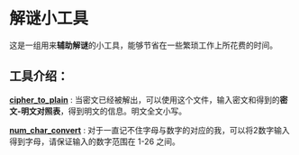 # 解谜小工具

这是一组用来**辅助解谜**的小工具，能够节省在一些繁琐工作上所花费的时间。

## 工具介绍：
**[cipher_to_plain](https://github.com/scamand/puzzletool/blob/main/cipher_to_plain.py)** : 当密文已经被解出，可以使用这个文件，输入密文和得到的**密文-明文对照表**，得到明文的信息。明文全文小写。

**[num_char_convert](https://github.com/scamand/puzzletool/blob/main/num_char_convert.py)** : 对于一直记不住字母与数字的对应的我，可以将2数字输入得到字母，请保证输入的数字范围在 1-26 之间。
